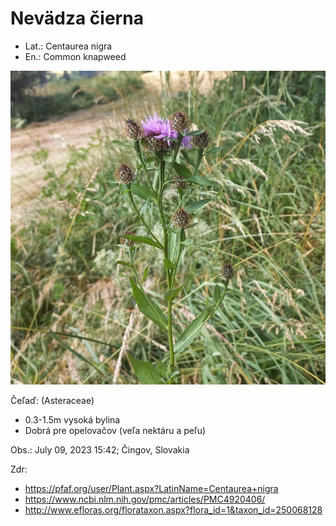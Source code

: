 # Nevädza čierna
- Lat.: Centaurea nigra
- En.: Common knapweed

![Nevädza čierna ](./knapweed.jpg "Nevädza čierna ")

Čeľaď: (Asteraceae)

- 0.3-1.5m vysoká bylina
- Dobrá pre opelovačov (veľa nektáru a peľu)

Obs.: July 09, 2023 15:42; Čingov, Slovakia

Zdr:
- https://pfaf.org/user/Plant.aspx?LatinName=Centaurea+nigra
- https://www.ncbi.nlm.nih.gov/pmc/articles/PMC4920406/
- http://www.efloras.org/florataxon.aspx?flora_id=1&taxon_id=250068128
